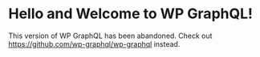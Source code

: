 # Hello and Welcome to WP GraphQL!

This version of WP GraphQL has been abandoned. Check out https://github.com/wp-graphql/wp-graphql instead.
